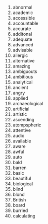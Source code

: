 1. abnormal
2. academic
3. accessible
4. accountable
5. accurate
6. additonal
7. adequate
8. advanced
9. advisable
10. allergic
11. alternative
12. amazing
13. ambiguouts
14. ambitious
15. analytical
16. ancient
17. angry
18. applied
19. archaeological
20. artificial
21. artistic
22. ascending
23. atompspheric
24. attentive
25. audio
26. available
27. aware
28. awful
29. auto
30. bald
31. barren
32. basic
33. beautiful
34. biological
35. blind
36. blond
37. British
38. board
39. burried
40. calculating